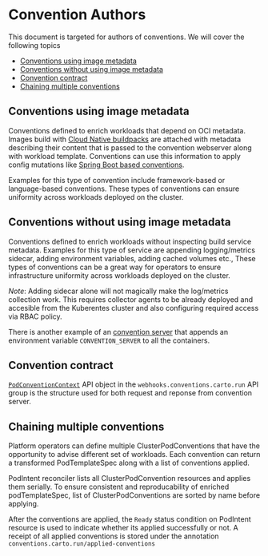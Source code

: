 # Convention Authors <!-- omit in toc -->

This document is targeted for authors of conventions. We will cover the following topics

- [Conventions using image metadata](#conventions-using-image-metadata)
- [Conventions without using image metadata](#conventions-without-using-image-metadata)
- [Convention contract](#convention-contract)
- [Chaining multiple conventions](#chaining-multiple-conventions)

## Conventions using image metadata

Conventions defined to enrich workloads that depend on OCI metadata. Images build with [Cloud Native buildpacks](https://buildpacks.io) are attached with metadata describing their content that is passed to the convention webserver along with workload template. Conventions can use this information to apply config mutations like [Spring Boot based conventions](../samples/spring-convention-server/README.md).

Examples for this type of convention include framework-based or language-based conventions. These types of conventions can ensure uniformity across workloads deployed on the cluster.

## Conventions without using image metadata

Conventions defined to enrich workloads without inspecting build service metadata. Examples for this type of service are appending logging/metrics sidecar, adding environment variables, adding cached volumes etc., These types of conventions can be a great way for operators to ensure infrastructure uniformity across workloads deployed on the cluster.

*Note*: Adding sidecar alone will not magically make the log/metrics collection work. This requires collector agents to be already deployed and accesible from the Kuberentes cluster and also configuring required access via RBAC policy.

There is another example of an [convention server](../samples/convention-server/README.md) that appends an environment variable `CONVENTION_SERVER` to all the containers.

## Convention contract

[`PodConventionContext`](./reference/pod-convention-context.md) API object in the `webhooks.conventions.carto.run` API group is the structure used for both request and reponse from convention server.


## Chaining multiple conventions

Platform operators can define multiple ClusterPodConventions that have the opportunity to advise different set of workloads. Each convention can return a transformed PodTemplateSpec along with a list of conventions applied.

PodIntent reconciler lists all ClusterPodConvention resources and applies them serially. To ensure consistent and reproducability of enriched podTemplateSpec, list of ClusterPodConventions are sorted by name before applying.

After the conventions are applied, the `Ready` status condition on PodIntent resource is used to indicate whether its applied successfully or not. A receipt of all applied conventions is stored under the annotation `conventions.carto.run/applied-conventions`
